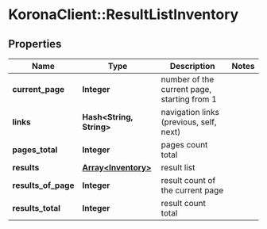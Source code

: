 # KoronaClient::ResultListInventory

## Properties
Name | Type | Description | Notes
------------ | ------------- | ------------- | -------------
**current_page** | **Integer** | number of the current page, starting from 1 | 
**links** | **Hash&lt;String, String&gt;** | navigation links (previous, self, next) | 
**pages_total** | **Integer** | pages count total | 
**results** | [**Array&lt;Inventory&gt;**](Inventory.md) | result list | 
**results_of_page** | **Integer** | result count of the current page | 
**results_total** | **Integer** | result count total | 


